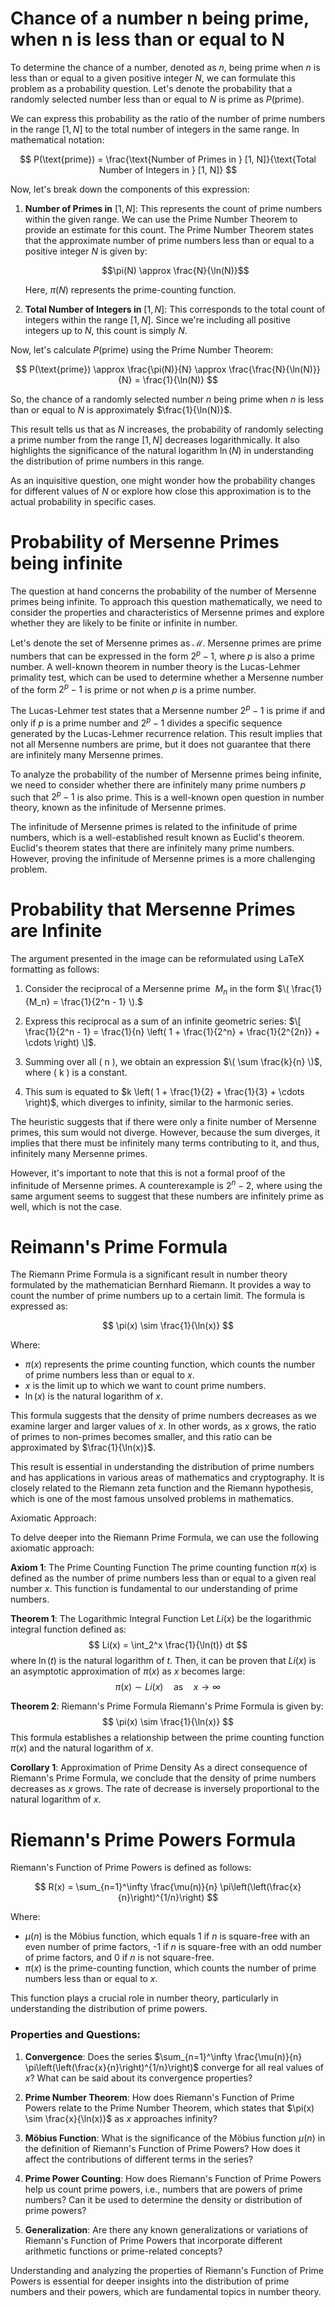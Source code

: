 # Chance of a number n being prime, when n is less than or equal to N
To determine the chance of a number, denoted as $n$, being prime when $n$ is less than or equal to a given positive integer $N$, we can formulate this problem as a probability question. Let's denote the probability that a randomly selected number less than or equal to $N$ is prime as $P(\text{prime})$.

We can express this probability as the ratio of the number of prime numbers in the range $[1, N]$ to the total number of integers in the same range. In mathematical notation:

$$
P(\text{prime}) = \frac{\text{Number of Primes in } [1, N]}{\text{Total Number of Integers in } [1, N]}
$$

Now, let's break down the components of this expression:

1. **Number of Primes in** $[1, N]$: This represents the count of prime numbers within the given range. We can use the Prime Number Theorem to provide an estimate for this count. The Prime Number Theorem states that the approximate number of prime numbers less than or equal to a positive integer $N$ is given by:

   $$\pi(N) \approx \frac{N}{\ln(N)}$$

   Here, $\pi(N)$ represents the prime-counting function.

2. **Total Number of Integers in** $[1, N]$: This corresponds to the total count of integers within the range $[1, N]$. Since we're including all positive integers up to $N$, this count is simply $N$.

Now, let's calculate $P(\text{prime})$ using the Prime Number Theorem:

$$
P(\text{prime}) \approx \frac{\pi(N)}{N} \approx \frac{\frac{N}{\ln(N)}}{N} = \frac{1}{\ln(N)}
$$

So, the chance of a randomly selected number $n$ being prime when $n$ is less than or equal to $N$ is approximately $\frac{1}{\ln(N)}$.

This result tells us that as $N$ increases, the probability of randomly selecting a prime number from the range $[1, N]$ decreases logarithmically. It also highlights the significance of the natural logarithm $\ln(N)$ in understanding the distribution of prime numbers in this range.

As an inquisitive question, one might wonder how the probability changes for different values of $N$ or explore how close this approximation is to the actual probability in specific cases.

# Probability of Mersenne Primes being infinite
The question at hand concerns the probability of the number of Mersenne primes being infinite. To approach this question mathematically, we need to consider the properties and characteristics of Mersenne primes and explore whether they are likely to be finite or infinite in number.

Let's denote the set of Mersenne primes as $\mathcal{M}$. Mersenne primes are prime numbers that can be expressed in the form $2^p - 1$, where $p$ is also a prime number. A well-known theorem in number theory is the Lucas-Lehmer primality test, which can be used to determine whether a Mersenne number of the form $2^p - 1$ is prime or not when $p$ is a prime number. 

The Lucas-Lehmer test states that a Mersenne number $2^p - 1$ is prime if and only if $p$ is a prime number and $2^p - 1$ divides a specific sequence generated by the Lucas-Lehmer recurrence relation. This result implies that not all Mersenne numbers are prime, but it does not guarantee that there are infinitely many Mersenne primes.

To analyze the probability of the number of Mersenne primes being infinite, we need to consider whether there are infinitely many prime numbers $p$ such that $2^p - 1$ is also prime. This is a well-known open question in number theory, known as the infinitude of Mersenne primes.

The infinitude of Mersenne primes is related to the infinitude of prime numbers, which is a well-established result known as Euclid's theorem. Euclid's theorem states that there are infinitely many prime numbers. However, proving the infinitude of Mersenne primes is a more challenging problem.

# Probability that Mersenne Primes are Infinite

The argument presented in the image can be reformulated using LaTeX formatting as follows:

1. Consider the reciprocal of a Mersenne prime $\ M_n$ in the form $\( \frac{1}{M_n} = \frac{1}{2^n - 1} \).$

3. Express this reciprocal as a sum of an infinite geometric series:
   $\[ \frac{1}{2^n - 1} = \frac{1}{n} \left( 1 + \frac{1}{2^n} + \frac{1}{2^{2n}} + \cdots \right) \]$.

3. Summing over all \( n \), we obtain an expression $\( \sum \frac{k}{n} \)$, where \( k \) is a constant.

4. This sum is equated to $k \left( 1 + \frac{1}{2} + \frac{1}{3} + \cdots \right)$, which diverges to infinity, similar to the harmonic series.

The heuristic suggests that if there were only a finite number of Mersenne primes, this sum would not diverge. However, because the sum diverges, it implies that there must be infinitely many terms contributing to it, and thus, infinitely many Mersenne primes.

However, it's important to note that this is not a formal proof of the infinitude of Mersenne primes. A counterexample is $2^n - 2$, where using the same argument seems to suggest that these numbers are infinitely prime as well, which is not the case.

# Reimann's Prime Formula

The Riemann Prime Formula is a significant result in number theory formulated by the mathematician Bernhard Riemann. It provides a way to count the number of prime numbers up to a certain limit. The formula is expressed as:

$$
\pi(x) \sim \frac{1}{\ln(x)}
$$

Where:
- $\pi(x)$ represents the prime counting function, which counts the number of prime numbers less than or equal to $x$.
- $x$ is the limit up to which we want to count prime numbers.
- $\ln(x)$ is the natural logarithm of $x$.

This formula suggests that the density of prime numbers decreases as we examine larger and larger values of $x$. In other words, as $x$ grows, the ratio of primes to non-primes becomes smaller, and this ratio can be approximated by $\frac{1}{\ln(x)}$. 

This result is essential in understanding the distribution of prime numbers and has applications in various areas of mathematics and cryptography. It is closely related to the Riemann zeta function and the Riemann hypothesis, which is one of the most famous unsolved problems in mathematics.

Axiomatic Approach:

To delve deeper into the Riemann Prime Formula, we can use the following axiomatic approach:

**Axiom 1**: The Prime Counting Function
The prime counting function $\pi(x)$ is defined as the number of prime numbers less than or equal to a given real number $x$. This function is fundamental to our understanding of prime numbers.

**Theorem 1**: The Logarithmic Integral Function
Let $Li(x)$ be the logarithmic integral function defined as:
$$
Li(x) = \int_2^x \frac{1}{\ln(t)} dt
$$
where $\ln(t)$ is the natural logarithm of $t$. Then, it can be proven that $Li(x)$ is an asymptotic approximation of $\pi(x)$ as $x$ becomes large:
$$
\pi(x) \sim Li(x) \quad \text{as} \quad x \rightarrow \infty
$$

**Theorem 2**: Riemann's Prime Formula
Riemann's Prime Formula is given by:
$$
\pi(x) \sim \frac{1}{\ln(x)}
$$
This formula establishes a relationship between the prime counting function $\pi(x)$ and the natural logarithm of $x$.

**Corollary 1**: Approximation of Prime Density
As a direct consequence of Riemann's Prime Formula, we conclude that the density of prime numbers decreases as $x$ grows. The rate of decrease is inversely proportional to the natural logarithm of $x$.

# Riemann's Prime Powers Formula
Riemann's Function of Prime Powers is defined as follows:

$$
R(x) = \sum_{n=1}^\infty \frac{\mu(n)}{n} \pi\left(\left(\frac{x}{n}\right)^{1/n}\right)
$$

Where:
- $\mu(n)$ is the Möbius function, which equals 1 if $n$ is square-free with an even number of prime factors, -1 if $n$ is square-free with an odd number of prime factors, and 0 if $n$ is not square-free.
- $\pi(x)$ is the prime-counting function, which counts the number of prime numbers less than or equal to $x$.

This function plays a crucial role in number theory, particularly in understanding the distribution of prime powers.

### Properties and Questions:

1. **Convergence**: Does the series $\sum_{n=1}^\infty \frac{\mu(n)}{n} \pi\left(\left(\frac{x}{n}\right)^{1/n}\right)$ converge for all real values of $x$? What can be said about its convergence properties?

2. **Prime Number Theorem**: How does Riemann's Function of Prime Powers relate to the Prime Number Theorem, which states that $\pi(x) \sim \frac{x}{\ln(x)}$ as $x$ approaches infinity?

3. **Möbius Function**: What is the significance of the Möbius function $\mu(n)$ in the definition of Riemann's Function of Prime Powers? How does it affect the contributions of different terms in the series?

4. **Prime Power Counting**: How does Riemann's Function of Prime Powers help us count prime powers, i.e., numbers that are powers of prime numbers? Can it be used to determine the density or distribution of prime powers?

5. **Generalization**: Are there any known generalizations or variations of Riemann's Function of Prime Powers that incorporate different arithmetic functions or prime-related concepts?

Understanding and analyzing the properties of Riemann's Function of Prime Powers is essential for deeper insights into the distribution of prime numbers and their powers, which are fundamental topics in number theory.


